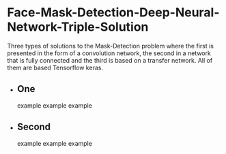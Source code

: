 # Face-Mask-Detection-Deep-Neural-Network-Triple-Solution
Three types of solutions to the Mask-Detection problem where the first is presented in the form of a convolution network, the second in a network that is fully connected and the third is based on a transfer network. All of them are based Tensorflow keras.
<ul>
  <li>
    <h2>One</h2>
    example example example
  </li>
  <li>
    <h2>Second</h2>
    example example example
  </li>
</ul>
